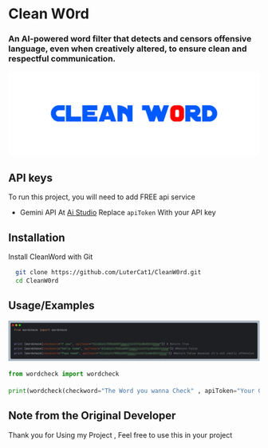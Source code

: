 # Clean W0rd
### An AI-powered word filter that detects and censors offensive language, even when creatively altered, to ensure clean and respectful communication.

![logo](logo.jpg)

## API keys

To run this project, you will need to add FREE api service

- Gemini API At [Ai Studio](https://aistudio.google.com/apikey)
Replace `apiToken` With your API key






## Installation

Install CleanWord with Git


```bash
  git clone https://github.com/LuterCat1/CleanW0rd.git
  cd CleanW0rd

```
    
## Usage/Examples
![example](example.jpg)
```python
from wordcheck import wordcheck

print(wordcheck(checkword="The Word you wanna Check" , apiToken="Your Gemini API Token"))
```

## Note from the Original Developer
Thank you for Using my Project , Feel free to use this in your project
